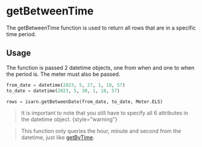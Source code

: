 # getBetweenTime

The getBetweenTime function is used to return all rows that are in a specific time period.

## Usage

The function is passed 2 datetime objects, one from when and one to when the period is. The meter must also be passed.

````Python
from_date = datetime(2023, 5, 27, 1, 18, 57)
to_date = datetime(2023, 5, 30, 1, 18, 57)

rows = isarn.getBetweenDate(from_date, to_date, Meter.ELS)
````
> It is important to note that you still have to specify all 6 attributes in the datetime object.
{style="warning"}

> This function only queries the hour, minute and second from the datetime, just like [getByTime](getByTime.md).
